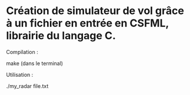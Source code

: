 # Création de simulateur de vol grâce à un fichier en entrée en CSFML, librairie du langage C.

Compilation :

make (dans le terminal)

Utilisation :

./my_radar file.txt
